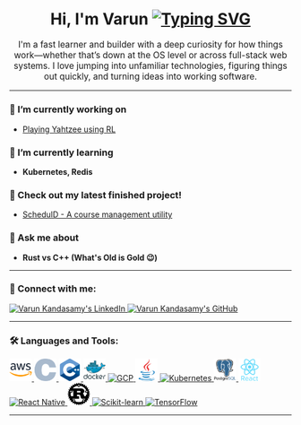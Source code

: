 <div align="center">
  <h1>Hi, I'm Varun <a href="https://git.io/typing-svg"><img src="https://readme-typing-svg.demolab.com?font=Fira+Code&weight=700&size=25&pause=1000&color=24F786&center=true&vCenter=true&random=false&width=435&lines=+%F0%9F%91%8B" alt="Typing SVG" /></a></h1>
  <p align="center" style="font-size: 1.1em; font-weight: normal;">I'm a fast learner and builder with a deep curiosity for how things work—whether that’s down at the OS level or across full-stack web systems. I love jumping into unfamiliar technologies, figuring things out quickly, and turning ideas into working software.</p>
</div>

---

### 🔭 I’m currently working on
- [Playing Yahtzee using RL](https://github.com/VarunKandasamy/yahtzeeRL)

### 🌱 I’m currently learning
- **Kubernetes, Redis**

### 🚀 Check out my latest finished project!
- [SchedulD - A course management utility](https://github.com/VarunKandasamy/SchedulD/)

### 💬 Ask me about
- **Rust vs C++ (What's Old is Gold 😉)**

---

### 🔗 Connect with me:
<p align="left">
  <a href="https://linkedin.com/in/YOUR_LINKEDIN_PROFILE_NAME_HERE" target="_blank">
    <img src="https://raw.githubusercontent.com/rahuldkjain/github-profile-readme-generator/master/src/images/icons/Social/linked-in-alt.svg" alt="Varun Kandasamy's LinkedIn" height="30" />
  </a>
  <a href="https://github.com/VarunKandasamy" target="_blank">
    <img src="https://raw.githubusercontent.com/rahuldkjain/github-profile-readme-generator/master/src/images/icons/Social/github.svg" alt="Varun Kandasamy's GitHub" height="30" />
  </a>
  </p>

---

### 🛠️ Languages and Tools:
<p align="left">
  <a href="https://aws.amazon.com" target="_blank" rel="noreferrer"> <img src="https://raw.githubusercontent.com/devicons/devicon/master/icons/amazonwebservices/amazonwebservices-original-wordmark.svg" alt="AWS" width="40" height="40"/> </a>
  <a href="https://www.cprogramming.com/" target="_blank" rel="noreferrer"> <img src="https://raw.githubusercontent.com/devicons/devicon/master/icons/c/c-original.svg" alt="C" width="40" height="40"/> </a>
  <a href="https://www.w3schools.com/cpp/" target="_blank" rel="noreferrer"> <img src="https://raw.githubusercontent.com/devicons/devicon/master/icons/cplusplus/cplusplus-original.svg" alt="C++" width="40" height="40"/> </a>
  <a href="https://www.docker.com/" target="_blank" rel="noreferrer"> <img src="https://raw.githubusercontent.com/devicons/devicon/master/icons/docker/docker-original-wordmark.svg" alt="Docker" width="40" height="40"/> </a>
  <a href="https://cloud.google.com" target="_blank" rel="noreferrer"> <img src="https://www.vectorlogo.zone/logos/google_cloud/google_cloud-icon.svg" alt="GCP" width="40" height="40"/> </a>
  <a href="https://www.java.com" target="_blank" rel="noreferrer"> <img src="https://raw.githubusercontent.com/devicons/devicon/master/icons/java/java-original.svg" alt="Java" width="40" height="40"/> </a>
  <a href="https://kubernetes.io" target="_blank" rel="noreferrer"> <img src="https://www.vectorlogo.zone/logos/kubernetes/kubernetes-icon.svg" alt="Kubernetes" width="40" height="40"/> </a>
  <a href="https://www.postgresql.org" target="_blank" rel="noreferrer"> <img src="https://raw.githubusercontent.com/devicons/devicon/master/icons/postgresql/postgresql-original-wordmark.svg" alt="PostgreSQL" width="40" height="40"/> </a>
  <a href="https://reactjs.org/" target="_blank" rel="noreferrer"> <img src="https://raw.githubusercontent.com/devicons/devicon/master/icons/react/react-original-wordmark.svg" alt="React" width="40" height="40"/> </a>
  <a href="https://reactnative.dev/" target="_blank" rel="noreferrer"> <img src="https://reactnative.dev/img/header_logo.svg" alt="React Native" width="40" height="40"/> </a>
  <a href="https://www.rust-lang.org" target="_blank" rel="noreferrer"> <img src="https://raw.githubusercontent.com/devicons/devicon/master/icons/rust/rust-plain.svg" alt="Rust" width="40" height="40"/> </a>
  <a href="https://scikit-learn.org/" target="_blank" rel="noreferrer"> <img src="https://upload.wikimedia.org/wikipedia/commons/0/05/Scikit_learn_logo_small.svg" alt="Scikit-learn" width="40" height="40"/> </a>
  <a href="https://www.tensorflow.org" target="_blank" rel="noreferrer"> <img src="https://www.vectorlogo.zone/logos/tensorflow/tensorflow-icon.svg" alt="TensorFlow" width="40" height="40"/> </a>
  </p>

---

